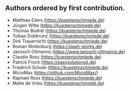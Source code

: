 ## Authors ordered by first contribution.

- Matthias Eilers (https://kuestenschmiede.de)
- Jürgen Witte (https://kuestenschmiede.de)
- Thomas Budrat (https://kuestenschmiede.de)
- Tobias Dobbrunz (https://kuestenschmiede.de)
- Dirk Trauernicht (https://kuestenschmiede.de)
- Roman Wollenburg (https://slash-works.de)
- Janosch Oltmanns (https://www.janosch-oltmanns.de)
- Claudio Ross (https://kuestenschmiede.de)
- Patrick Froch (https://easysolutionsit.de)
- Friedrich Schute (https://kuestenschmiede.de)
- MicioMax (https://github.com/MicioMax/)
- Raphael Ross (https://kuestenschmiede.de)
- Malte de Vries (https://kuestenschmiede.de)